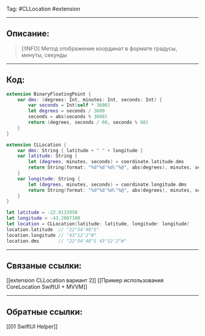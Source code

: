 Tag: #CLLocation #extension

---
## Описание:
> [!INFO] Метод отображение координат в формате градусы, минуты, секунды

---

## Код:

```swift
extension BinaryFloatingPoint {
    var dms: (degrees: Int, minutes: Int, seconds: Int) {
        var seconds = Int(self * 3600)
        let degrees = seconds / 3600
        seconds = abs(seconds % 3600)
        return (degrees, seconds / 60, seconds % 60)
    }
}

```

```swift
extension CLLocation {
    var dms: String { latitude + " " + longitude }
    var latitude: String {
        let (degrees, minutes, seconds) = coordinate.latitude.dms
        return String(format: "%d°%d'%d\"%@", abs(degrees), minutes, seconds, degrees >= 0 ? "N" : "S")
    }
    var longitude: String {
        let (degrees, minutes, seconds) = coordinate.longitude.dms
        return String(format: "%d°%d'%d\"%@", abs(degrees), minutes, seconds, degrees >= 0 ? "E" : "W")
    }
}

```

```swift
let latitude = -22.9133950
let longitude = -43.2007100
let location = CLLocation(latitude: latitude, longitude: longitude)
location.latitude  // "22°54'48"S"
location.longitude // "43°12'2"W"
location.dms       // "22°54'48"S 43°12'2"W"

```

---
## Связаные ссылки:
[[extension CLLocation вариант 2]]
[[Пример использования CoreLocation SwiftUI + MVVM]]

---
## Обратные ссылки:
[[01 SwiftUI Helper]]